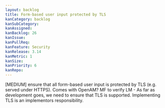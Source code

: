 ```yaml
---
layout: backlog
title: Form-based user input protected by TLS
kanCategory: backlog
kanSubCategory:
kanAssigned:
kanBacklog: 26
kanIssue:
kanPullReq:
kanFeature: Security
kanRelease: 3.14
kanMetric: 1
kanSize:
kanPriority: 6
kanRepo:
---
```

[MEDIUM] ensure that all form-based user input is protected by TLS (e.g. served under HTTPS). Comes with OpenAM? MF to verify LM - As far as development goes, we need to ensure that TLS is supported. Implementing TLS is an implementors responsibility.
